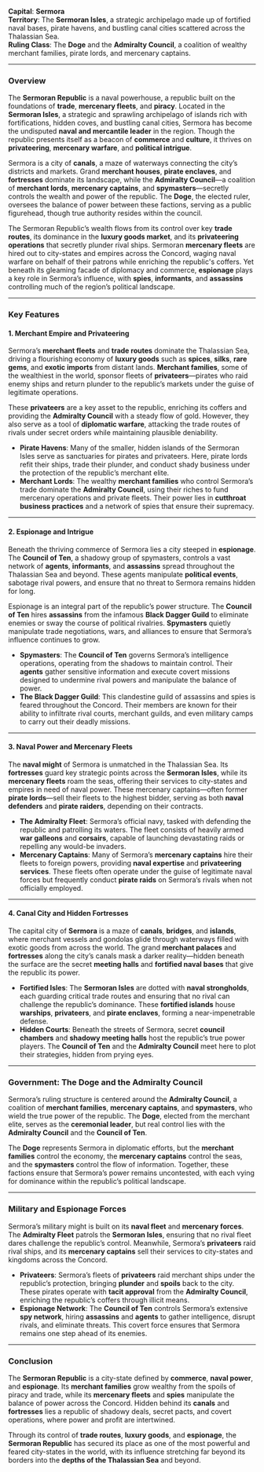 **Capital**: **Sermora**  
**Territory**: The **Sermoran Isles**, a strategic archipelago made up of fortified naval bases, pirate havens, and bustling canal cities scattered across the Thalassian Sea.  
**Ruling Class**: The **Doge** and the **Admiralty Council**, a coalition of wealthy merchant families, pirate lords, and mercenary captains.

---

### **Overview**

The **Sermoran Republic** is a naval powerhouse, a republic built on the foundations of **trade**, **mercenary fleets**, and **piracy**. Located in the **Sermoran Isles**, a strategic and sprawling archipelago of islands rich with fortifications, hidden coves, and bustling canal cities, Sermora has become the undisputed **naval and mercantile leader** in the region. Though the republic presents itself as a beacon of **commerce** and **culture**, it thrives on **privateering**, **mercenary warfare**, and **political intrigue**.

Sermora is a city of **canals**, a maze of waterways connecting the city’s districts and markets. Grand **merchant houses**, **pirate enclaves**, and **fortresses** dominate its landscape, while the **Admiralty Council**—a coalition of **merchant lords**, **mercenary captains**, and **spymasters**—secretly controls the wealth and power of the republic. The **Doge**, the elected ruler, oversees the balance of power between these factions, serving as a public figurehead, though true authority resides within the council.

The Sermoran Republic’s wealth flows from its control over key **trade routes**, its dominance in the **luxury goods market**, and its **privateering operations** that secretly plunder rival ships. Sermoran **mercenary fleets** are hired out to city-states and empires across the Concord, waging naval warfare on behalf of their patrons while enriching the republic's coffers. Yet beneath its gleaming facade of diplomacy and commerce, **espionage** plays a key role in Sermora’s influence, with **spies**, **informants**, and **assassins** controlling much of the region’s political landscape.

---

### **Key Features**

#### **1. Merchant Empire and Privateering**

Sermora’s **merchant fleets** and **trade routes** dominate the Thalassian Sea, driving a flourishing economy of **luxury goods** such as **spices**, **silks**, **rare gems**, and **exotic imports** from distant lands. **Merchant families**, some of the wealthiest in the world, sponsor fleets of **privateers**—pirates who raid enemy ships and return plunder to the republic’s markets under the guise of legitimate operations.

These **privateers** are a key asset to the republic, enriching its coffers and providing the **Admiralty Council** with a steady flow of gold. However, they also serve as a tool of **diplomatic warfare**, attacking the trade routes of rivals under secret orders while maintaining plausible deniability.

- **Pirate Havens**: Many of the smaller, hidden islands of the Sermoran Isles serve as sanctuaries for pirates and privateers. Here, pirate lords refit their ships, trade their plunder, and conduct shady business under the protection of the republic’s merchant elite.
- **Merchant Lords**: The wealthy **merchant families** who control Sermora’s trade dominate the **Admiralty Council**, using their riches to fund mercenary operations and private fleets. Their power lies in **cutthroat business practices** and a network of spies that ensure their supremacy.

---

#### **2. Espionage and Intrigue**

Beneath the thriving commerce of Sermora lies a city steeped in **espionage**. The **Council of Ten**, a shadowy group of spymasters, controls a vast network of **agents**, **informants**, and **assassins** spread throughout the Thalassian Sea and beyond. These agents manipulate **political events**, sabotage rival powers, and ensure that no threat to Sermora remains hidden for long.

Espionage is an integral part of the republic’s power structure. The **Council of Ten** hires **assassins** from the infamous **Black Dagger Guild** to eliminate enemies or sway the course of political rivalries. **Spymasters** quietly manipulate trade negotiations, wars, and alliances to ensure that Sermora’s influence continues to grow.

- **Spymasters**: The **Council of Ten** governs Sermora’s intelligence operations, operating from the shadows to maintain control. Their **agents** gather sensitive information and execute covert missions designed to undermine rival powers and manipulate the balance of power.
- **The Black Dagger Guild**: This clandestine guild of assassins and spies is feared throughout the Concord. Their members are known for their ability to infiltrate rival courts, merchant guilds, and even military camps to carry out their deadly missions.

---

#### **3. Naval Power and Mercenary Fleets**

The **naval might** of Sermora is unmatched in the Thalassian Sea. Its **fortresses** guard key strategic points across the **Sermoran Isles**, while its **mercenary fleets** roam the seas, offering their services to city-states and empires in need of naval power. These mercenary captains—often former **pirate lords**—sell their fleets to the highest bidder, serving as both **naval defenders** and **pirate raiders**, depending on their contracts.

- **The Admiralty Fleet**: Sermora’s official navy, tasked with defending the republic and patrolling its waters. The fleet consists of heavily armed **war galleons** and **corsairs**, capable of launching devastating raids or repelling any would-be invaders.
- **Mercenary Captains**: Many of Sermora’s **mercenary captains** hire their fleets to foreign powers, providing **naval expertise** and **privateering services**. These fleets often operate under the guise of legitimate naval forces but frequently conduct **pirate raids** on Sermora’s rivals when not officially employed.

---

#### **4. Canal City and Hidden Fortresses**

The capital city of **Sermora** is a maze of **canals**, **bridges**, and **islands**, where merchant vessels and gondolas glide through waterways filled with exotic goods from across the world. The grand **merchant palaces** and **fortresses** along the city’s canals mask a darker reality—hidden beneath the surface are the secret **meeting halls** and **fortified naval bases** that give the republic its power.

- **Fortified Isles**: The **Sermoran Isles** are dotted with **naval strongholds**, each guarding critical trade routes and ensuring that no rival can challenge the republic’s dominance. These **fortified islands** house **warships**, **privateers**, and **pirate enclaves**, forming a near-impenetrable defense.
- **Hidden Courts**: Beneath the streets of Sermora, secret **council chambers** and **shadowy meeting halls** host the republic’s true power players. The **Council of Ten** and the **Admiralty Council** meet here to plot their strategies, hidden from prying eyes.

---

### **Government: The Doge and the Admiralty Council**

Sermora’s ruling structure is centered around the **Admiralty Council**, a coalition of **merchant families**, **mercenary captains**, and **spymasters**, who wield the true power of the republic. The **Doge**, elected from the merchant elite, serves as the **ceremonial leader**, but real control lies with the **Admiralty Council** and the **Council of Ten**.

The **Doge** represents Sermora in diplomatic efforts, but the **merchant families** control the economy, the **mercenary captains** control the seas, and the **spymasters** control the flow of information. Together, these factions ensure that Sermora’s power remains uncontested, with each vying for dominance within the republic’s political landscape.

---

### **Military and Espionage Forces**

Sermora’s military might is built on its **naval fleet** and **mercenary forces**. The **Admiralty Fleet** patrols the **Sermoran Isles**, ensuring that no rival fleet dares challenge the republic’s control. Meanwhile, Sermora’s **privateers** raid rival ships, and its **mercenary captains** sell their services to city-states and kingdoms across the Concord.

- **Privateers**: Sermora’s fleets of **privateers** raid merchant ships under the republic’s protection, bringing **plunder** and **spoils** back to the city. These pirates operate with **tacit approval** from the **Admiralty Council**, enriching the republic’s coffers through illicit means.
- **Espionage Network**: The **Council of Ten** controls Sermora’s extensive **spy network**, hiring **assassins** and **agents** to gather intelligence, disrupt rivals, and eliminate threats. This covert force ensures that Sermora remains one step ahead of its enemies.

---

### **Conclusion**

The **Sermoran Republic** is a city-state defined by **commerce**, **naval power**, and **espionage**. Its **merchant families** grow wealthy from the spoils of piracy and trade, while its **mercenary fleets** and **spies** manipulate the balance of power across the Concord. Hidden behind its **canals** and **fortresses** lies a republic of shadowy deals, secret pacts, and covert operations, where power and profit are intertwined.

Through its control of **trade routes**, **luxury goods**, and **espionage**, the **Sermoran Republic** has secured its place as one of the most powerful and feared city-states in the world, with its influence stretching far beyond its borders into the **depths of the Thalassian Sea** and beyond.

